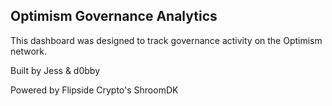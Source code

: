 <h2>Optimism Governance Analytics</h2>
<p>This dashboard was designed to track governance activity on the Optimism network.</p>
<p>Built by Jess & d0bby</p>
<p>Powered by Flipside Crypto's ShroomDK</p>
